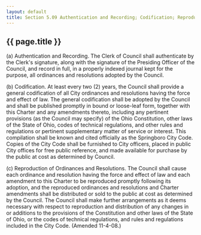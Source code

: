 ---
layout: default 
title: Section 5.09 Authentication and Recording; Codification; Reproduction.---

{{ page.title }}
----------------

(a) Authentication and Recording. The Clerk of Council shall
authenticate by the Clerk's signature, along with the signature of the
Presiding Officer of the Council, and record in full, in a properly
indexed journal kept for the purpose, all ordinances and resolutions
adopted by the Council.

(b) Codification. At least every two (2) years, the Council shall
provide a general codification of all City ordinances and resolutions
having the force and effect of law. The general codification shall be
adopted by the Council and shall be published promptly in bound or
loose-leaf form, together with this Charter and any amendments thereto,
including any pertinent provisions (as the Council may specify) of the
Ohio Constitution, other laws of the State of Ohio, codes of technical
regulations, and other rules and regulations or pertinent supplementary
matter of service or interest. This compilation shall be known and cited
officially as the Springboro City Code. Copies of the City Code shall be
furnished to City officers, placed in public City offices for free
public reference, and made available for purchase by the public at cost
as determined by Council.

(c) Reproduction of Ordinances and Resolutions. The Council shall cause
each ordinance and resolution having the force and effect of law and
each amendment to this Charter to be reproduced promptly following its
adoption, and the reproduced ordinances and resolutions and Charter
amendments shall be distributed or sold to the public at cost as
determined by the Council. The Council shall make further arrangements
as it deems necessary with respect to reproduction and distribution of
any changes in or additions to the provisions of the Constitution and
other laws of the State of Ohio, or the codes of technical regulations,
and rules and regulations included in the City Code. (Amended 11-4-08.)

